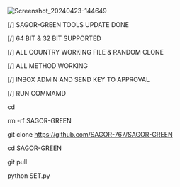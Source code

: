 ![Screenshot_20240423-144649](https://github.com/SAGOR-767/SAGOR-GREEN/assets/121441643/c688acf1-c2da-4152-b4a4-d92625f76472)

[/] SAGOR-GREEN TOOLS UPDATE DONE

[/] 64 BIT & 32 BIT SUPPORTED

[/] ALL COUNTRY WORKING FILE & RANDOM CLONE

[/] ALL METHOD WORKING 

[/] INBOX ADMIN AND SEND KEY TO APPROVAL

[/] RUN COMMAMD

cd

rm -rf SAGOR-GREEN

git clone https://github.com/SAGOR-767/SAGOR-GREEN

cd SAGOR-GREEN

git pull

python SET.py
